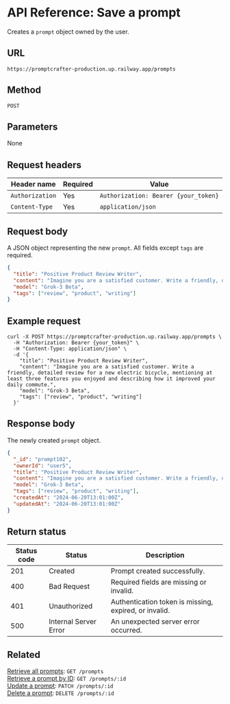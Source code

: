# API Reference: Save a prompt

Creates a `prompt` object owned by the user.

## URL

```text
https://promptcrafter-production.up.railway.app/prompts
```

## Method

`POST`

## Parameters

None

## Request headers

| Header name     | Required | Value                               |
|-----------------|----------|--------------------------------------------|
| `Authorization` | Yes      | `Authorization: Bearer {your_token}` |
| `Content-Type`  | Yes      | `application/json`          |

## Request body

A JSON object representing the new `prompt`. All fields except `tags` are required.

```json
{
  "title": "Positive Product Review Writer",
  "content": "Imagine you are a satisfied customer. Write a friendly, detailed review for a new electric bicycle, mentioning at least three features you enjoyed and describing how it improved your daily commute.",
  "model": "Grok-3 Beta",
  "tags": ["review", "product", "writing"]
}
```

## Example request

```shell
curl -X POST https://promptcrafter-production.up.railway.app/prompts \
  -H "Authorization: Bearer {your_token}" \
  -H "Content-Type: application/json" \
  -d '{
    "title": "Positive Product Review Writer",
    "content": "Imagine you are a satisfied customer. Write a friendly, detailed review for a new electric bicycle, mentioning at least three features you enjoyed and describing how it improved your daily commute.",
    "model": "Grok-3 Beta",
    "tags": ["review", "product", "writing"]
  }'
```

## Response body

The newly created `prompt` object.

```json
{
  "_id": "prompt102",
  "ownerId": "user5",
  "title": "Positive Product Review Writer",
  "content": "Imagine you are a satisfied customer. Write a friendly, detailed review for a new electric bicycle, mentioning at least three features you enjoyed and describing how it improved your daily commute.",
  "model": "Grok-3 Beta",
  "tags": ["review", "product", "writing"],
  "createdAt": "2024-06-20T13:01:00Z",
  "updatedAt": "2024-06-20T13:01:00Z"
}
```

## Return status

| Status code | Status                 | Description                                           |
|-------------|------------------------|-------------------------------------------------------|
| 201         | Created                | Prompt created successfully.                          |
| 400         | Bad Request            | Required fields are missing or invalid.               |
| 401         | Unauthorized           | Authentication token is missing, expired, or invalid. |
| 500         | Internal Server Error  | An unexpected server error occurred.                  |

## Related

[Retrieve all prompts](reference/endpoints/get-prompts.md): `GET /prompts`  
[Retrieve a prompt by ID](reference/endpoints/get-prompts-id.md): `GET /prompts/:id`  
[Update a prompt](reference/endpoints/patch-prompts-id.md): `PATCH /prompts/:id`  
[Delete a prompt](reference/endpoints/delete-prompts-id.md): `DELETE /prompts/:id`
